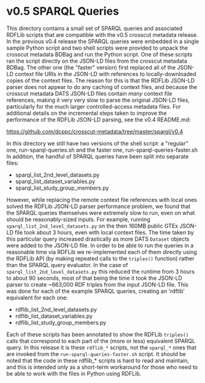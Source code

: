
# v0.5 SPARQL Queries

This directory contains a small set of SPARQL queries and associated RDFLib scripts that are compatible
with the v0.5 crosscut metadata release. In the previous v0.4 release the SPARQL queries were embedded
in a single sample Python script and two shell scripts were provided to unpack the crosscut metadata
BDBag and run the Python script. One of these scripts ran the script directly on the JSON-LD files 
from the crosscut metadata BDBag. The other one (the "faster" version) first replaced all of the 
JSON-LD context file URIs in the JSON-LD with references to locally-downloaded copies of the context
files. The reason for this is that the RDFLib JSON-LD parser does not appear to do any caching
of context files, and because the crosscut metadata DATS JSON-LD files contain _many_ context file 
references, making it very very slow to parse the original JSON-LD files, particularly for the much 
larger controlled-access metadata files. For additional details on the incremental steps taken to 
improve the performance of the RDFLib JSON-LD parsing, see the v0.4 README.md:

https://github.com/dcppc/crosscut-metadata/tree/master/sparql/v0.4

In _this_ directory we still have two versions of the shell script: a "regular" one, run-sparql-queries.sh
and the faster one, run-sparql-queries-faster.sh  In addition, the handful of SPARQL queries have been 
split into separate files:

* sparql_list_2nd_level_datasets.py
* sparql_list_dataset_variables.py
* sparql_list_study_group_members.py

However, while replacing the remote context file references with local ones solved the RDFLib JSON-LD 
parser performance problem, we found that the SPARQL queries themselves were extremely slow to run, 
even on what should be reasonably-sized inputs. For example, running `sparql_list_2nd_level_datasets.py`
on the then 160MB public GTEx JSON-LD file took about 3 hours, even with local context files. The
time taken by this particular query increased drastically as more DATS `Dataset` objects were added 
to the JSON-LD file. In order to be able to run the queries in a reasonable time via RDFLib we 
re-implemented each of them directly using the RDFLib API (by making repeated calls to the `triples()`
function) rather than the SPARQL query evaluator. In the case of `sparql_list_2nd_level_datasets.py`
this reduced the runtime from 3 hours to about 90 seconds, most of that being the time it took the
JSON-LD parser to create ~663,000 RDF triples from the input JSON-LD file. This was done for each of
the example SPARQL queries, creating an 'rdflib' equivalent for each one:

* rdflib_list_2nd_level_datasets.py
* rdflib_list_dataset_variables.py
* rdflib_list_study_group_members.py

Each of these scripts has been annotated to show the RDFLib `triples()` calls that correspond to
each part of the (more or less) equivalent SPARQL query. In this release it is these `rdflib_*`
scripts, not the `sparql_*` ones that are invoked from the `run-sparql-queries-faster.sh` script.
It should be noted that the code in these rdflib_* scripts is hard to read and maintain, and this
is intended only as a short-term workaround for those who need to be able to work with the files 
in Python using RDFLib.


